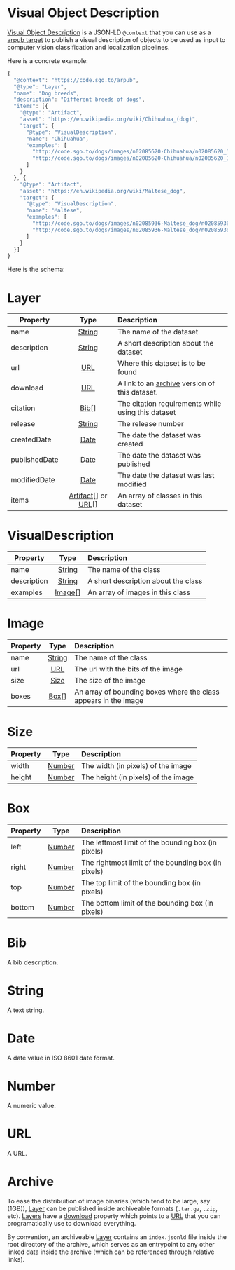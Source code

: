 # Visual Object Description

[Visual Object Description](#VisualDescription) is a JSON-LD ```@context``` that you can use as a [arpub target](https://code.sgo.to/arpub#target) to publish a visual description of objects to be used as input to computer vision classification and localization pipelines.

Here is a concrete example:

```javascript
{
  "@context": "https://code.sgo.to/arpub",
  "@type": "Layer",
  "name": "Dog breeds",
  "description": "Different breeds of dogs",
  "items": [{
    "@type": "Artifact",
    "asset": "https://en.wikipedia.org/wiki/Chihuahua_(dog)",
    "target": {
      "@type": "VisualDescription",
      "name": "Chihuahua",
      "examples": [
        "http://code.sgo.to/dogs/images/n02085620-Chihuahua/n02085620_10074.jpg",
        "http://code.sgo.to/dogs/images/n02085620-Chihuahua/n02085620_10621.jpg"
      ]
    }
  }, {
    "@type": "Artifact",
    "asset": "https://en.wikipedia.org/wiki/Maltese_dog",
    "target": {
      "@type": "VisualDescription",
      "name": "Maltese",
      "examples": [
        "http://code.sgo.to/dogs/images/n02085936-Maltese_dog/n02085936_10073.jpg",
        "http://code.sgo.to/dogs/images/n02085936-Maltese_dog/n02085936_10148.jpg"
      ]
    }
  }]
}
```

Here is the schema:

# Layer

| Property      | Type                                  | Description                                                      |
| ------------- |:-------------------------------------:| :----------------------------------------------------------------|
| name          | [String](#string)                     | The name of the dataset                                          |
| description   | [String](#string)                     | A short description about the dataset                            |
| url           | [URL](#url)                           | Where this dataset is to be found                                |
| download      | [URL](#url)                           | A link to an [archive](#archive) version of this dataset.        |
| citation      | [Bib](#bib)[]                         | The citation requirements while using this dataset               |
| release       | [String](#string)                     | The release number                                               |
| createdDate   | [Date](#date)                         | The date the dataset was created                                 |
| publishedDate | [Date](#date)                         | The date the dataset was published                               |
| modifiedDate  | [Date](#date)                         | The date the dataset was last modified                           |
| items         | [Artifact](http://code.sgo.to/arpub#artifact)[] or [URL](#url)[]    | An array of classes in this dataset                              |
      
# VisualDescription

| Property      | Type                                   | Description                                                      |
| ------------- |:--------------------------------------:| :----------------------------------------------------------------|
| name          | [String](#string)                      | The name of the class                                            |
| description   | [String](#string)                      | A short description about the class                              |
| examples      | [Image](#image)[]                      | An array of images in this class                                 |

# Image

| Property      | Type                                   | Description                                                      |
| ------------- |:--------------------------------------:| :----------------------------------------------------------------|
| name          | [String](#string)                      | The name of the class                                            |
| url           | [URL](#url)                            | The url with the bits of the image                               |
| size          | [Size](#size)                          | The size of the image                                            |
| boxes         | [Box](#box)[]                          | An array of bounding boxes where the class appears in the image  |

# Size

| Property      | Type                                   | Description                                                      |
| ------------- |:--------------------------------------:| :----------------------------------------------------------------|
| width         | [Number](#number)                      | The width (in pixels) of the image                               |
| height        | [Number](#number)                      | The height (in pixels) of the image                              |

# Box

| Property      | Type                                   | Description                                                      |
| ------------- |:--------------------------------------:| :----------------------------------------------------------------|
| left          | [Number](#number)                      | The leftmost limit of the bounding box (in pixels)               |
| right         | [Number](#number)                      | The rightmost limit of the bounding box (in pixels)              |
| top           | [Number](#number)                      | The top limit of the bounding box (in pixels)                    |
| bottom        | [Number](#number)                      | The bottom limit of the bounding box (in pixels)                 |

# Bib

A bib description.

# String

A text string.

# Date

A date value in ISO 8601 date format.

# Number

A numeric value.

# URL

A URL.

# Archive

To ease the distribuition of image binaries (which tend to be large, say (1GB)), [Layer](#layer) can be published inside archiveable formats (```.tar.gz```, ```.zip```, etc). [Layers](#layer) have a [download](#download) property which points to a [URL](#url) that you can programatically use to download everything.

By convention, an archiveable [Layer](#layer) contains an ```index.jsonld``` file inside the root directory of the archive, which serves as an entrypoint to any other linked data inside the archive (which can be referenced through relative links).
